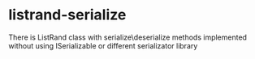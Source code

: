 # listrand-serialize
There is ListRand class with serialize\deserialize methods implemented without using ISerializable or different serializator library
